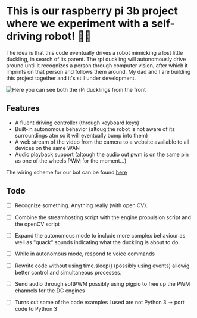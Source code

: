# This is our raspberry pi 3b project where we experiment with a self-driving robot! 🤖🐤
The idea is that this code eventually drives a robot mimicking a lost little duckling, in search of its parent. The rpi duckling will autonomously drive around until it recognizes a person through computer vision, after which it imprints on that person and follows them around.
My dad and I are building this project together and it's still under development.

![Here you can see both the rPi ducklings from the front](/Ducklings_front.png)

## Features
- A fluent driving controller (through keyboard keys)
- Built-in autonomous behavior (altoug the robot is not aware of its surroundings atm so it will eventually bump into them)
- A web stream of the video from the camera to a website available to all devices on the same WAN
- Audio playback support (altough the audio out pwm is on the same pin as one of the wheels PWM for the moment...)

The wiring scheme for our bot can be found [here](https://github.com/Razpudding/rpi-duckling/blob/master/docs/wiring_diagram.png)

## Todo
- [ ] Recognize something. Anything really (with open CV).
- [ ] Combine the streamhosting script with the engine propulsion script and the openCV script
- [ ] Expand the autonomous mode to include more complex behaviour as well as "quack" sounds indicating what the duckling is about to do.
- [ ] While in autonomous mode, respond to voice commands
- [ ] Rewrite code without using time.sleep() (possibly using events) allowig better control and simultaneous processes.
- [ ] Send audio through softPWM possibly using pigpio to free up the PWM channels for the DC engines
- [ ] Turns out some of the code examples I used are not Python 3 -> port code to Python 3

